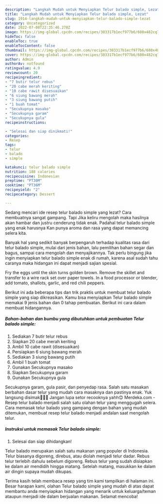 ```yaml
---
description: "Langkah Mudah untuk Menyiapkan Telur balado simple, Lezat"
title: "Langkah Mudah untuk Menyiapkan Telur balado simple, Lezat"
slug: 1914-langkah-mudah-untuk-menyiapkan-telur-balado-simple-lezat
category: Uncategorized
date: 2022-07-08T22:35:46.278Z
image: https://img-global.cpcdn.com/recipes/383317b1ecf977b6/680x482cq70/telur-balado-simple-foto-resep-utama.jpg
hideToc: false
enableToc: true
enableTocContent: false
thumbnail: https://img-global.cpcdn.com/recipes/383317b1ecf977b6/680x482cq70/telur-balado-simple-foto-resep-utama.jpg
cover: https://img-global.cpcdn.com/recipes/383317b1ecf977b6/680x482cq70/telur-balado-simple-foto-resep-utama.jpg
author: Admin
authorAv: notfound
ratingvalue: 4.9
reviewcount: 20
recipeingredient:
- "7 butir telur rebus"
- "20 cabe merah keriting"
- "10 cabe rawit disesuaikan"
- "6 siung bawang merah"
- "3 siung bawang putih"
- "1 buah tomat"
- "Secukupnya masako"
- "Secukupnya garam"
- "Secukupnya gula"
recipeinstructions:

- "Selesai dan siap dinikmati!"
categories:
- Resep
tags:
- telur
- balado
- simple

katakunci: telur balado simple 
nutrition: 188 calories
recipecuisine: Indonesian
preptime: "PT30M"
cooktime: "PT36M"
recipeyield: "2"
recipecategory: Dessert

---
```



Sedang mencari ide resep telur balado simple yang lezat? Cara membuatnya sangat gampang. Tapi Jika keliru mengolah maka hasilnya akan hambar dan justru cenderung tidak enak. Padahal telur balado simple yang enak harusnya Kan punya aroma dan rasa yang dapat memancing selera kita.


Banyak hal yang sedikit banyak berpengaruh terhadap kualitas rasa dari telur balado simple, mulai dari jenis bahan, lalu pemilihan bahan segar dan bagus, sampai cara mengolah dan menyajikannya. Tak perlu bingung jika ingin menyiapkan telur balado simple enak di rumah, karena asal sudah tahu caranya maka hidangan ini dapat menjadi sajian spesial.

Fry the eggs until the skin turns golden brown. Remove the skillet and transfer to a wire rack set over paper towels. In a food processor or blender, add tomato, shallots, garlic, and red chili peppers.


Berikut ini ada beberapa tips dan trik praktis untuk membuat telur balado simple yang siap dikreasikan. Kamu bisa menyiapkan Telur balado simple memakai 9 jenis bahan dan 0 tahap pembuatan. Berikut ini cara dalam membuat hidangannya.

<!--inarticleads1-->

##### Bahan-bahan dan bumbu yang dibutuhkan untuk pembuatan Telur balado simple:

1. Sediakan 7 butir telur rebus
1. Siapkan 20 cabe merah keriting
1. Ambil 10 cabe rawit (disesuaikan)
1. Persiapkan 6 siung bawang merah
1. Sediakan 3 siung bawang putih
1. Ambil 1 buah tomat
1. Gunakan Secukupnya masako
1. Siapkan Secukupnya garam
1. Gunakan Secukupnya gula


Secukupnya garam, gula pasir, dan penyedap rasa. Salah satu masakan berbahan dasar telur yang mudah cara masaknya dan pastinya enak. Yuk langsung disimak🙆🏻‍♀️ Jangan lupa setor recooknya yahh😊 Merdeka.com - Resep telur balado menjadi salah satu olahan telur yang menggugah selera. Cara memasak telur balado yang gampang dengan bahan yang mudah ditemukan, membuat resep telur balado menjadi andalan saat mengolah telur. 

<!--inarticleads2-->

##### Instruksi untuk memasak Telur balado simple:


1. Selesai dan siap dihidangkan!

Telur balado merupakan salah satu makanan yang populer di Indonesia. Telur biasanya digoreng, direbus, atau diolah menjadi telur dadar. Rebus telur terlebih dahulu sebelum digoreng. Rebus telur yang sudah disiapkan ke dalam air mendidih hingga matang. Setelah matang, masukkan ke dalam air dingin supaya mudah dikupas. 

Terima kasih telah membaca resep yang tim kami tampilkan di halaman ini. Besar harapan kami, olahan Telur balado simple yang mudah di atas dapat membantu anda menyiapkan hidangan yang menarik untuk keluarga/teman ataupun menjadi ide dalam berjualan makanan. Selamat mencoba!
